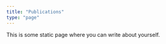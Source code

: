 ```yaml
---
title: "Publications"
type: "page"
---
```


This is some static page where you can write about yourself.
